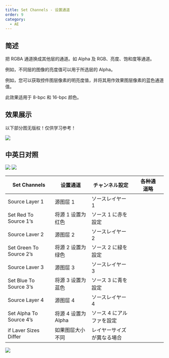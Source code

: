 ```yaml
---
title: Set Channels - 设置通道
order: 9
category:
  - AE
---
```


## 简述

把 RGBA 通道换成其他层的通道。如 Alpha 及 RGB、亮度、饱和度等通道。

例如，不同层的图像的亮度值可以用于所选层的 Alpha。

例如，您可以获取控件图层像素的明亮度值，并将其用作效果图层像素的蓝色通道值。

此效果适用于 8-bpc 和 16-bpc 颜色。

## 效果展示

以下部分图无版权！仅供学习参考！

![](https://mir.yuelili.com/wp-content/uploads/user/AE/effects/ext/image00418.jpg)

## 中英日对照

![](https://mir.yuelili.com/wp-content/uploads/user/AE/effects/AE-Effects-Channel-Set_Channels.png)
![](https://mir.yuelili.com/wp-content/uploads/user/AE/effects/AE-Effects-Channel-Set_Channels_cn.png)

| Set Channels            | 设置通道            | チャンネル設定             |     | 各种通道略 |     |
| ----------------------- | ------------------- | -------------------------- | --- | ---------- | --- |
| Source Layer 1          | 源图层 1            | ソースレイヤー 1           |     |            |     |
| Set Red To Source 1‘s   | 将源 1 设置为红色   | ソース 1 に赤を設定        |     |            |     |
| Source Laver 2          | 源图层 2            | ソースレイヤー 2           |     |            |     |
| Set Green To Source 2’s | 将源 2 设置为绿色   | ソース 2 に緑を設定        |     |            |     |
| Source Laver 3          | 源图层 3            | ソースレイヤー 3           |     |            |     |
| Set Blue To Source 3‘s  | 将源 3 设置为蓝色   | ソース 3 に青を設定        |     |            |     |
| Source Layer 4          | 源图层 4            | ソースレイヤー 4           |     |            |     |
| Set Alpha To Source 4’s | 将源 4 设置为 Alpha | ソース 4 にアルファを設定  |     |            |     |
| if Laver Sizes Differ   | 如果图层大小不同    | レイヤーサイズが異なる場合 |     |            |     |

![](https://mir.yuelili.com/wp-content/uploads/user/AE/effects/ext/image00419-1.jpg)
